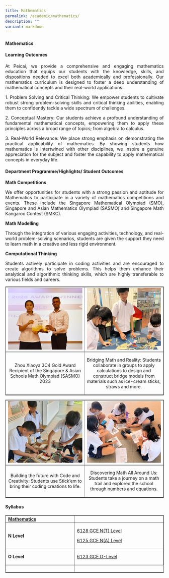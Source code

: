 ```yaml
---
title: Mathematics
permalink: /academic/mathematics/
description: ""
variant: markdown
---
```

<h4><strong>Mathematics</strong></h4>

<h4><strong>Learning Outcomes</strong></h4>
<p></p><p align="justify">At Peicai, we provide a comprehensive and engaging mathematics education that equips our students with the knowledge, skills, and dispositions needed to excel both academically and professionally.  Our mathematics curriculum is designed to foster a deep understanding of mathematical concepts and their real-world applications.</p>
<p></p><p align="justify">1. Problem Solving and Critical Thinking: We empower students to cultivate robust strong problem-solving skills and critical thinking abilities, enabling them to confidently tackle a wide spectrum of challenges. </p>
<p></p><p align="justify">2. Conceptual Mastery: Our students achieve a profound understanding of fundamental mathematical concepts, empowering them to apply these principles across a broad range of topics; from algebra to calculus. </p>
<p></p><p align="justify">3. Real-World Relevance: We place strong emphasis on demonstrating the practical applicability of mathematics. By showing students how mathematics is intertwined with other disciplines, we inspire a genuine appreciation for the subject and foster the capability to apply mathematical concepts in everyday life.</p>
<h4><strong>Department Programme/Highlights/ Student Outcomes</strong></h4>
<p><b>Math Competitions</b></p>
<p></p><p align="justify">We offer opportunities for students with a strong passion and aptitude for Mathematics to participate in a variety of mathematics competitions and events.  These include the Singapore Mathematical Olympiad (SMO), Singapore and Asian Mathematics Olympiad (SASMO) and Singapore Math Kangaroo Contest (SMKC).</p>
<p><b>Math Modelling</b></p>
<p></p><p align="justify">Through the integration of various engaging activities, technology, and real-world problem-solving scenarios, students are given the support they need to learn math in a creative and less rigid environment.</p>
<p><b>Computational Thinking</b></p>
<p></p><p align="justify">Students actively participate in coding activities and are encouraged to create algorithms to solve problems. This helps them enhance their analytical and algorithmic thinking skills, which are highly transferable to various fields and careers.</p>
<table style="border-collapse: collapse; width: 100%;" border="1">
<tbody>
<tr>
<td style="width: 33.3333%;"><img style="width: 100%;" src="/images/Math_1.jpg"></td>
<td style="width: 33.3333%;"><img style="width: 100%;" src="/images/Math_2.jpg"></td>
</tr>
<tr>
<td style="width: 33.3333%;"><p style="text-align: center;">Zhou Xiaoya 3C4
Gold Award Recipient of the Singapore &amp; Asian Schools Math Olympiad (SASMO) 2023
</p></td>
<td style="width: 33.3333%;"><p style="text-align: center;">Bridging Math and Reality: 
Students collaborate in groups to apply calculations to design and construct bridge models from materials such as ice-cream sticks, straws and more.
</p></td>
</tr>
<tr>
</tr>
</tbody>
</table>
<table style="border-collapse: collapse; width: 100%;" border="1">
<tbody>
<tr>
<td style="width: 33.3333%;"><img style="width: 100%;" src="/images/Math_3.jpg"></td>
<td style="width: 33.3333%;"><img style="width: 100%;" src="/images/Math_4.jpg"></td>
</tr>
<tr>
<td style="width: 33.3333%;"><p style="text-align: center;">Building the future with Code and Creativity:
Students use Stick’em to bring their coding creations to life. 
</p></td>
<td style="width: 33.3333%;"><p style="text-align: center;">Discovering Math All Around Us:
Students take a journey on a math trail and explored the school through numbers and equations.
</p></td>
</tr>
<tr>
</tr>
</tbody>
</table>
<h4><strong>Syllabus</strong></h4>
<table style="border-collapse: collapse; width: 100%;" border="1">
<tbody>
<tr>
<td width="141"><strong><u>Mathematics</u></strong></td>
<td width="400"><a>
</a></td></tr>
<tr>
<td width="141"><strong>N Level</strong></td>
<td width="400">
<p><a href="https://www.seab.gov.sg/docs/default-source/national-examinations/syllabus/nlevel/2024syllabus/6128_y24_sy.pdf">6128 GCE N(T) Level</a></p>
<p><a href="https://www.seab.gov.sg/docs/default-source/national-examinations/syllabus/nlevel/2024syllabus/6125_y24_sy.pdf">6125 GCE N(A) Level </a></p>
</td>
</tr>
<tr>
<td width="141"><strong>O Level</strong></td>
<td width="400">
<p><a href="https://www.seab.gov.sg/docs/default-source/national-examinations/syllabus/olevel/2024syllabus/6123_y24_sy.pdf">6123 GCE O-Level</a></p>
</td>
</tr>
<tr>
<td width="270">&nbsp;</td>
</tr>
</tbody>
</table>
